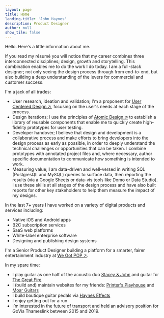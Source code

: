 ```yaml
---
layout: page
title: Home
landing-title: 'John Haynes'
description: Product Designer
author: null
show_tile: false
---
```


Hello. Here's a little information about me. 

If you read my résumé you will notice that my career combines three interconnected disciplines; design, growth and storytelling. This combination enables me to do the work I do today. I am a full-stack designer; not only seeing the design process through from end-to-end, but also building a deep understanding of the levers for commercial and customer success. 

I'm a jack of all trades:

* User research, ideation and validation; I'm a proponent for <a href="https://www.interaction-design.org/literature/topics/user-centered-design">User Centered Design ↗</a>, focusing on the user's needs at each stage of the process.
* Design iterations; I use the principles of <a href="https://bradfrost.com/blog/post/atomic-web-design/">Atomic Design ↗</a> to establish a library of reusable components that enable me to quickly create high-fidelity prototypes for user testing.
* Developer handover; I believe that design and development is a collaborative process and make efforts to bring developers into the design process as early as possible, in order to deeply understand the technical challenges or opportunities that can be taken. I combine prototypes with annotated project files and, where necessary, author specific documentation to communicate how something is intended to work.
* Measuring value; I am data-driven and well-versed in writing SQL (PostgresQL and MySQL) queries to surface data, then reporting the results (via a Google Sheets or data-vis tools like Domo or Data Studio). I use these skills at all stages of the design process and have also built reports for other key stakeholders to help them measure the impact of my designs. 

In the last 7+ years I have worked on a variety of digital products and services including:

* Native iOS and Android apps
* B2C subscription services
* SaaS web platforms 
* White-label enterprise software
* Designing and publishing design systems

I'm a Senior Product Designer building a platform for a smarter, fairer entertainment industry at <a href="http://www.wegotpop.com">We Got POP ↗</a>.

In my spare time:

* I play guitar as one half of the acoustic duo <a href="https://staceyandjohn.co.uk">Stacey & John</a> and guitar for <a href="https://thegreatfire.co.uk">The Great Fire</a>
* I (build and) maintain websites for my friends: <a href="http://printersplayhouse.co.uk">Printer's Playhouse</a> and <a href="http://moarguitars.com">Moar Guitars</a>
* I build boutique guitar pedals via <a href="http://hayneseffects.com">Haynes Effects</a>
* I enjoy getting out for a run
* I’m interested in the future of transport and held an advisory position for GoVia Thameslink between 2015 and 2019.